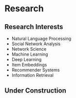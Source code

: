 # Research

## Research Interests

- Natural Language Processing
- Social Network Analysis
- Network Science
- Machine Learning
- Deep Learning
- Item Embeddings
- Recommender Systems
- Information Retrieval

## Under Construction
